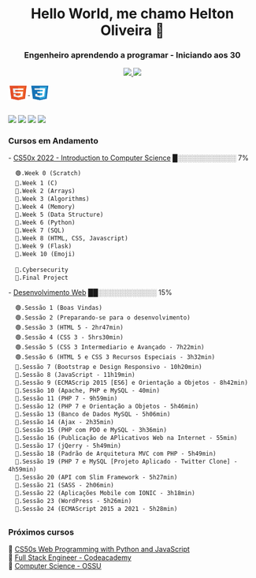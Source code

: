 
<div align="center">
  <h1>Hello World, me chamo Helton Oliveira 👋</h1>
  <h3>Engenheiro aprendendo a programar - Iniciando aos 30</h3>
    <a href="https://github.com/holiv">
    <img height="170em" src="https://github-readme-stats.vercel.app/api?username=holiv&show_icons=true&theme=swift&include_all_commits=true&count_private=true"/>
    <img height="170em" src="https://github-readme-stats.vercel.app/api/top-langs/?username=holiv&layout=compact&langs_count=6&theme=swift"/>
 </div><br>
  <div>
    <img align="center" alt="holiv-HTML" height="30" width="40" src="https://raw.githubusercontent.com/devicons/devicon/master/icons/html5/html5-original.svg">
    <img align="center" alt="holiv-CSS" height="30" width="40" src="https://raw.githubusercontent.com/devicons/devicon/master/icons/css3/css3-original.svg">
  </div>
  
  ##
  <a href="https://www.linkedin.com/in/helton-oliveira-521abbb2" target="_blank"><img src="https://img.shields.io/badge/-LinkedIn-%230077B5?style=for-the-badge&logo=linkedin&logoColor=white" target="_blank"></a>
  <a href = "mailto:mrheltonso@gmail.com"><img src="https://img.shields.io/badge/-Gmail-%23333?style=for-the-badge&logo=gmail&logoColor=white" target="_blank"></a>
  <a href="https://instagram.com/oliveira.sk" target="_blank"><img src="https://img.shields.io/badge/-Instagram-%23E4405F?style=for-the-badge&logo=instagram&logoColor=white" target="_blank"></a>
  <a href="https://discord.gg/holiv" target="_blank"><img src="https://img.shields.io/badge/Discord-7289DA?style=for-the-badge&logo=discord&logoColor=white" target="_blank"></a>
  
   
  <!-- conteudo principal -->
<div>
  <div>
  <h3>Cursos em Andamento</h3>
  - <a href="https://cs50.harvard.edu/x/2022/">CS50x 2022 - Introduction to Computer Science</a> █░░░░░░░░░░░░ 7%
  
      🟢.Week 0 (Scratch)
      🔴.Week 1 (C) 
      🔴.Week 2 (Arrays) 
      🔴.Week 3 (Algorithms) 
      🔴.Week 4 (Memory) 
      🔴.Week 5 (Data Structure) 
      🔴.Week 6 (Python) 
      🔴.Week 7 (SQL) 
      🔴.Week 8 (HTML, CSS, Javascript) 
      🔴.Week 9 (Flask) 
      🔴.Week 10 (Emoji) 
  
      🔴.Cybersecurity 
      🔴.Final Project 
  </div>
  <div>
       - <a href="https://www.udemy.com/share/101WqG3@9NZnVaSeITUPrdMRBT35TaN7u4B3Zpiv7uJ9LG-oGN9aML3SDAa-Aora2MgGJOrOnA==/">Desenvolvimento Web</a> ██░░░░░░░░░░░░ 15%
  
      🟢.Sessão 1 (Boas Vindas)
      🟢.Sessão 2 (Preparando-se para o desenvolvimento) 
      🟢.Sessão 3 (HTML 5 - 2hr47min) 
      🟢.Sessão 4 (CSS 3 - 5hrs30min) 
      🟢.Sessão 5 (CSS 3 Intermediario e Avançado - 7h22min) 
      🟢.Sessão 6 (HTML 5 e CSS 3 Recursos Especiais - 3h32min) 
      🔴.Sessão 7 (Bootstrap e Design Responsivo - 10h20min) 
      🔴.Sessão 8 (JavaScript - 11h19min) 
      🔴.Sessão 9 (ECMAScrip 2015 [ES6] e Orientação a Objetos - 8h42min) 
      🔴.Sessão 10 (Apache, PHP e MySQL - 40min) 
      🔴.Sessão 11 (PHP 7 - 9h59min) 
      🔴.Sessão 12 (PHP 7 e Orientação a Objetos - 5h46min) 
      🔴.Sessão 13 (Banco de Dados MySQL - 5h06min)
      🔴.Sessão 14 (Ajax - 2h35min)
      🔴.Sessão 15 (PHP com PDO e MySQL - 3h36min)
      🔴.Sessão 16 (Publicação de APlicativos Web na Internet - 55min)
      🔴.Sessão 17 (jQerry - 5h49min)
      🔴.Sessão 18 (Padrão de Arquitetura MVC com PHP - 5h49min)
      🔴.Sessão 19 (PHP 7 e MySQL [Projeto Aplicado - Twitter Clone] - 4h59min)
      🔴.Sessão 20 (API com Slim Framework - 5h27min)
      🔴.Sessão 21 (SASS - 2h06min)
      🔴.Sessão 22 (Aplicações Mobile com IONIC - 3h18min)
      🔴.Sessão 23 (WordPress - 5h26min)
      🔴.Sessão 24 (ECMAScript 2015 a 2021 - 5h28min)
  </div>
  
  ##
  
  <div>
      <h3>Próximos cursos</h3>
      🔘 <a href="https://www.edx.org/course/cs50s-web-programming-with-python-and-javascript">CS50s Web Programming with Python and JavaScript</a><br>
      🔘 <a href="https://www.codecademy.com/learn/paths/full-stack-engineer-career-path">Full Stack Engineer - Codeacademy</a><br>
      🔘 <a href="https://github.com/ossu/computer-science">Computer Science - OSSU</a><br>
    </div>
  </div>
  
  </div>
  
  
 
